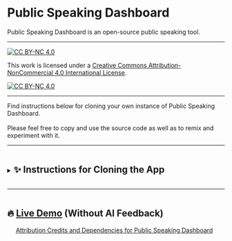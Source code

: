 # Public Speaking Dashboard
Public Speaking Dashboard is an open-source public speaking tool. 

---
[![CC BY-NC 4.0][cc-by-nc-shield]][cc-by-nc]

This work is licensed under a
[Creative Commons Attribution-NonCommercial 4.0 International License][cc-by-nc].

[![CC BY-NC 4.0][cc-by-nc-image]][cc-by-nc]

[cc-by-nc]: https://creativecommons.org/licenses/by-nc/4.0/
[cc-by-nc-image]: https://licensebuttons.net/l/by-nc/4.0/88x31.png
[cc-by-nc-shield]: https://img.shields.io/badge/License-CC%20BY--NC%204.0-lightgrey.svg

---

Find instructions below for cloning your own instance of Public Speaking Dashboard. <br><br>Please feel free to copy and use the source code as well as to remix and experiment with it. 

---
<details>
<summary><h2 style="display: inline-block;">✨ Instructions for Cloning the App</h2></summary>

<div style="padding-left: 20px;">

This guide will walk you through the steps for setting up your own instance of Public Speaking Dashboard on Netlify.
<br><br>

<details>
<summary><h3 style="display: inline-block;">1. Generate a Mistral AI API Key</h3><br></summary>

<ul style="list-style-type: disc;">
<li><strong>Create an account:</strong> <a href="https://mistral.ai/"> Mistral AI</a>. (This will be the AI "back end" of your application.)</li>
<li><strong>Generate a Mistral AI API Key:</strong><a href="https://docs.mistral.ai/getting-started/quickstart/#account-setup"> Instructions</a>. (Store this key in a safe place.)</li></ul>
<p><i><strong>Important Note:</strong> Mistral is "pay per service," meaning that everytime a user runs the app, it will result in a charge to your Mistral account. Share the link only with intended audiences. </i></p>
</details>

<details>
<summary><h3 style="display: inline-block;">2. Generate a DeepGram API KEY (Optional)</h3></summary>

<ul style="list-style-type: disc;">
<li><strong>Create an account:</strong><a href="https://deepgram.com/"> DeepGram</a>.(This is for voice transcription on Android mobile devices. Transcription will not work on Android without this service.</li>
<li><strong>Generate a DeepGram API Key:</strong> <a href="https://developers.deepgram.com/docs/create-additional-api-keys"> Intructions</a>. (Store this key in a safe place.)</li></ul>
<p><i><strong>Important Note:</strong> The way that Public Speaking Dashboard is configured, this API key is exposed to whoever has access to the the App when it is deployed on Netlify. The DeepGram service is free, but, even so, share the link only with intended audiences. </i></p>
</details>

<details>
<summary><h3 style="display: inline-block;">3. Copy the PSD Repository on GitHub</h3></summary>

<ul style="list-style-type: disc;">
<li><strong>Create an account:</strong><a href="https://github.com"> GitHub</a> (This gives you access to the Public Speaking Dashboard source code.)</li>
<li><strong>Fork the /psd repository:</strong> While logged into your GitHub account, navigate to the publispeakingdashboard/psd repository (linked at the top left of the page) and click "Fork."</li>
</ul>
</details>

<details>
<summary><h3 style="display: inline-block;">4. Deploy the Code on Netlify</h3></summary>

<ul style="list-style-type: disc;">
<li><strong>Create an account:</strong><a href="https://github.com"> Netlify</a> (This will be used to serve the Public Speaking Dashboard app.)</li>
<li><strong>Deploy the code: </strong> While logged into your GitHub account, navigate to your Netlify dashboard:
  <ul>
    <li>Click "Add new site".
      <ul>
        <li>Select "Import existing project".</li>
        <li>Select "GitHub".</li>
        <li>Select the "/psd" repository from the list.</li>
      </ul>
  </li>
    <li>Name the site whatever you want.</li>
    <li>Leave all other settings at their default values.</li>
    <li>Click "Add environment variables".
      <ul>
        <li>"Add" two variables:   
          <br>VUE_APP_ROOT_API2=yourMistralAPIKeyCode
          <br>VUE_APP_ROOT_API3=yourDeepGramAPIKeyCode<br>
          <p>
            <strong>Do not edit the key names</strong>--copy them verbatim. For the value, copy and paste                  your Mistral and DeepGram API keys from the steps above. In the case that you                 are not using DeepGram, you can leave the value blank for VUE_APP_ROOT_API3.
          </p>
        </li>
      </ul>
    </li>
    <li>Click "Deploy". (The build will say "Failed.")</li>
    <li>Navigate back to the Netlify dashboard.</li>
    <li>Click "Site configuration".</li>
    <li>Click "Build & deploy".</li>
    <li>Click "Dependency management".
      <ul>
        <li>Select "Node 16.x" and "Save".</li>
      </ul>
    </li>
    <li>Navigate to "Deploys"
      <ul>
        <li>Click "Clear cache and deploy site".</li>
      </ul>
    </li>
    <li>Navigate to "Site overview".<br><br>
      After a few minutes, your instance of Public Speaking Dashboard will be available at          the link.<br><br>The link will be something like: <br><br><i>yourreallygreatsite.netlify.app</i>
      <h2>🎉</h2> 
    </li>
  </ul>
</li>
</ul>
<details>
<summary><h4 style="display: inline-block;">🚀 For the Code-Inclined: You Can Also Run Public Speaking Dashboard Locally</h4></summary>

<div style="padding-left: 20px;">

This app is built with Vue.js and requires Node.js 16.
<br><br>
<h3 style="display: inline-block;">1. Create a .env File</h3>

<ul style="list-style-type: disc;">
<li><strong>In the app's root directory, create a .env file with:</strong><br>VUE_APP_ROOT_API2=yourMistralAPIKey<br>VUE_APP_ROOT_API3=yourDeepGramAPIKey</li></ul>

<h3 style="display: inline-block;">2. Run Project Setup</h3>

<ul style="list-style-type: disc;">
<li><strong>In the app's root directory, run the install command:</strong><br>npm install</li></ul>

<h3 style="display: inline-block;">3. Run Development Server</h3>

<ul style="list-style-type: disc;">
<li><strong>In the app's root directory, run the serve command:</strong><br>npm run serve</li></ul>

<h4 style="display: inline-block;">3.a Build for Production</h4>

<ul style="list-style-type: disc;">
<li><strong>In the app's root directory, run the build command:</strong><br>npm run build</li></ul>

<h4 style="display: inline-block;">3.a. Running the Linter</h4>

<ul style="list-style-type: disc;">
<li><strong>In the app's root directory, run the lint command:</strong><br>npm run lint</li></ul>

</div>
</details>
</details>
</div>
</details>

---

<h2 style="display: inline-block;">🔥 <a href="https://psd-demo.netlify.app/">Live Demo</a> (Without AI Feedback)</h2>
<br>
<div style="padding-left: 20px;">
<a href="https://raw.githubusercontent.com/PublicSpeakingdashboard/PSD/main/package-lock.json">Attribution Credits and Dependencies for Public Speaking Dashboard</a>
</div>
